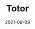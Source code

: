---
title: Totor
summary: your movie companion
epitech: true
date: 2021-09-09
image: ./images/totor_img.webp
githubUrl: https://github.com/MGTek5/Totor
stack:
- nodejs
- flutter
- mongodb
---